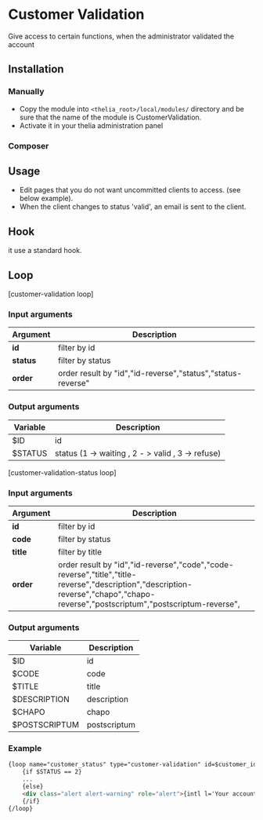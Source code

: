 # Customer Validation

Give access to certain functions, when the administrator validated the account

## Installation

### Manually

* Copy the module into ```<thelia_root>/local/modules/``` directory and be sure that the name of the module is CustomerValidation.
* Activate it in your thelia administration panel

### Composer

## Usage

* Edit pages that you do not want uncommitted clients to access. (see below example).
* When the client changes to status 'valid', an email is sent to the client.

## Hook

it use a standard hook.


## Loop

[customer-validation loop]

### Input arguments

|Argument |Description |
|---      |--- |
|**id** | filter by id |
|**status** | filter by status |
|**order** | order result by "id","id-reverse","status","status-reverse"  |

### Output arguments

|Variable   |Description |
|---        |--- |
|$ID    | id |
|$STATUS    | status   (1 -> waiting , 2 - > valid , 3 -> refuse)|

[customer-validation-status loop]

### Input arguments

|Argument |Description |
|---      |--- |
|**id** | filter by id |
|**code** | filter by status |
|**title** | filter by title |
|**order** | order result by "id","id-reverse","code","code-reverse","title","title-reverse","description","description-reverse","chapo","chapo-reverse","postscriptum","postscriptum-reverse",  |

### Output arguments

|Variable   |Description |
|---        |--- |
|$ID    | id |
|$CODE    | code |
|$TITLE    | title |
|$DESCRIPTION    | description |
|$CHAPO    | chapo |
|$POSTSCRIPTUM    | postscriptum |


### Example

```html
{loop name="customer_status" type="customer-validation" id=$customer_id}
    {if $STATUS == 2}
    ...
    {else}
    <div class="alert alert-warning" role="alert">{intl l='Your account is awaiting validation. You can not access this resource.'}</div>
    {/if}
{/loop}
```
